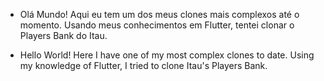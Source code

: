 - Olá Mundo! Aqui eu tem um dos meus clones mais complexos até o momento. Usando meus conhecimentos em Flutter, tentei clonar o Players Bank do Itau.

- Hello World! Here I have one of my most complex clones to date. Using my knowledge of Flutter, I tried to clone Itau's Players Bank.
